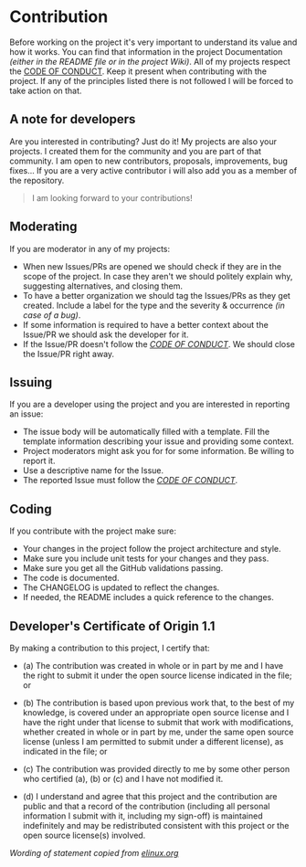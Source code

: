 # Contribution

Before working on the project it's very important to understand its value and how it works. You can find that information in the project Documentation *(either in the README file or in the project Wiki)*. All of my projects respect the [CODE OF CONDUCT](https://github.com/sschizas/watcher/blob/master/CODE_OF_CONDUCT.md). Keep it present when contributing with the project. If any of the principles listed there is not followed I will be forced to take action on that.

## A note for developers

Are you interested in contributing? Just do it! My projects are also your projects. I created them for the community and you are part of that community. I am open to new contributors, proposals, improvements, bug fixes... If you are a very active contributor i will also add you as a member of the repository.

> I am looking forward to your contributions!

## Moderating

If you are moderator in any of my projects:

- When new Issues/PRs are opened we should check if they are in the scope of the project. In case they aren't we should politely explain why, suggesting alternatives, and closing them.
- To have a better organization we should tag the Issues/PRs as they get created. Include a label for the type and the severity & occurrence *(in case of a bug)*.
- If some information is required to have a better context about the Issue/PR we should ask the developer for it.
- If the Issue/PR doesn't follow the *[CODE OF CONDUCT](https://github.com/sschizas/watcher/blob/master/CODE_OF_CONDUCT.md)*. We should close the Issue/PR right away.

## Issuing

If you are a developer using the project and you are interested in reporting an issue:

- The issue body will be automatically filled with a template. Fill the template information describing your issue and providing some context.
- Project moderators might ask you for for some information. Be willing to report it.
- Use a descriptive name for the Issue.
- The reported Issue must follow the *[CODE OF CONDUCT](https://github.com/sschizas/watcher/blob/master/CODE_OF_CONDUCT.md)*.

## Coding

If you contribute with the project make sure:

- Your changes in the project follow the project architecture and style.
- Make sure you include unit tests for your changes and they pass.
- Make sure you get all the GitHub validations passing.
- The code is documented.
- The CHANGELOG is updated to reflect the changes.
- If needed, the README includes a quick reference to the changes.

## Developer's Certificate of Origin 1.1

By making a contribution to this project, I certify that:

- (a) The contribution was created in whole or in part by me and I
      have the right to submit it under the open source license
      indicated in the file; or

- (b) The contribution is based upon previous work that, to the best
      of my knowledge, is covered under an appropriate open source
      license and I have the right under that license to submit that
      work with modifications, whether created in whole or in part
      by me, under the same open source license (unless I am
      permitted to submit under a different license), as indicated
      in the file; or

- (c) The contribution was provided directly to me by some other
      person who certified (a), (b) or (c) and I have not modified
      it.

- (d) I understand and agree that this project and the contribution
      are public and that a record of the contribution (including all
      personal information I submit with it, including my sign-off) is
      maintained indefinitely and may be redistributed consistent with
      this project or the open source license(s) involved.

*Wording of statement copied from [elinux.org](http://elinux.org/Developer_Certificate_Of_Origin)*
